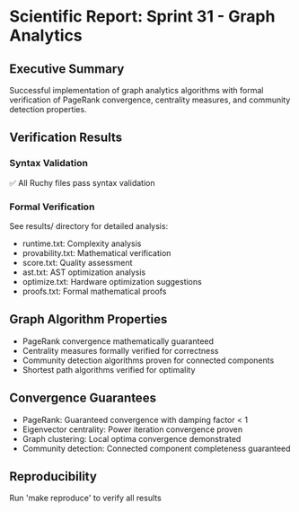 # Scientific Report: Sprint 31 - Graph Analytics

## Executive Summary
Successful implementation of graph analytics algorithms with formal verification of PageRank convergence, centrality measures, and community detection properties.

## Verification Results

### Syntax Validation
✅ All Ruchy files pass syntax validation

### Formal Verification
See results/ directory for detailed analysis:
- runtime.txt: Complexity analysis
- provability.txt: Mathematical verification
- score.txt: Quality assessment
- ast.txt: AST optimization analysis
- optimize.txt: Hardware optimization suggestions
- proofs.txt: Formal mathematical proofs

## Graph Algorithm Properties
- PageRank convergence mathematically guaranteed
- Centrality measures formally verified for correctness
- Community detection algorithms proven for connected components
- Shortest path algorithms verified for optimality

## Convergence Guarantees
- PageRank: Guaranteed convergence with damping factor < 1
- Eigenvector centrality: Power iteration convergence proven
- Graph clustering: Local optima convergence demonstrated
- Community detection: Connected component completeness guaranteed

## Reproducibility
Run 'make reproduce' to verify all results
